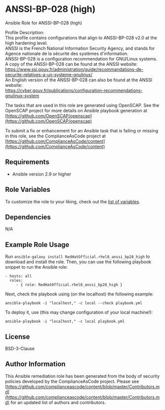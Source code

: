 ANSSI-BP-028 (high)
=========

Ansible Role for ANSSI-BP-028 (high)  
  
Profile Description:  
This profile contains configurations that align to ANSSI-BP-028 v2.0 at the high hardening level.  
ANSSI is the French National Information Security Agency, and stands for Agence nationale de la sécurité des systèmes d'information.  
ANSSI-BP-028 is a configuration recommendation for GNU/Linux systems.  
A copy of the ANSSI-BP-028 can be found at the ANSSI website:  
https://www.ssi.gouv.fr/administration/guide/recommandations-de-securite-relatives-a-un-systeme-gnulinux/  
An English version of the ANSSI-BP-028 can also be found at the ANSSI website:  
https://cyber.gouv.fr/publications/configuration-recommendations-gnulinux-system

The tasks that are used in this role are generated using OpenSCAP.
See the OpenSCAP project for more details on Ansible playbook generation at [https://github.com/OpenSCAP/openscap](https://github.com/OpenSCAP/openscap)

To submit a fix or enhancement for an Ansible task that is failing or missing in this role,
see the ComplianceAsCode project at [https://github.com/ComplianceAsCode/content](https://github.com/ComplianceAsCode/content)

Requirements
------------

- Ansible version 2.9 or higher

Role Variables
--------------

To customize the role to your liking, check out the [list of variables](defaults/main.yml).

Dependencies
------------

N/A

Example Role Usage
----------------

Run `ansible-galaxy install RedHatOfficial.rhel8_anssi_bp28_high` to
download and install the role. Then, you can use the following playbook snippet to run the Ansible role:

    - hosts: all
      roles:
         - { role: RedHatOfficial.rhel8_anssi_bp28_high }

Next, check the playbook using (on the localhost) the following example:

    ansible-playbook -i "localhost," -c local --check playbook.yml

To deploy it, use (this may change configuration of your local machine!):

    ansible-playbook -i "localhost," -c local playbook.yml

License
-------

BSD-3-Clause

Author Information
------------------

This Ansible remediation role has been generated from the body of security
policies developed by the ComplianceAsCode project. Please see
[https://github.com/complianceascode/content/blob/master/Contributors.md](https://github.com/complianceascode/content/blob/master/Contributors.md)
for an updated list of authors and contributors.
